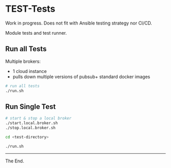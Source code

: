# TEST-Tests

Work in progress. Does not fit with Ansible testing strategy nor CI/CD.

Module tests and test runner.

## Run all Tests
Multiple brokers:
- 1 cloud instance
- pulls down multiple versions of pubsub+ standard docker images

````bash
# run all tests
./run.sh
````

## Run Single Test

````bash
# start & stop a local broker
./start.local.broker.sh
./stop.local.broker.sh
````

````bash
cd <test-directory>

./run.sh
````
---
The End.
